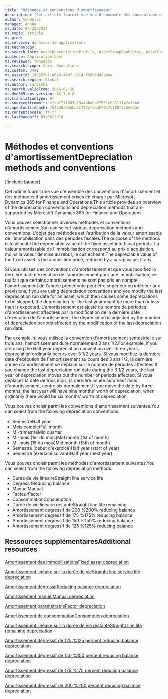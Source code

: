 ```yaml
---
title: "Méthodes et conventions d'amortissement"
description: "Cet article fournit une vue d'ensemble des conventions d'amortissement et des méthodes d'amortissement prises en charge par Microsoft Dynamics 365 for Finance and Operations."
author: twheeloc
manager: AnnBe
ms.date: 04/25/2017
ms.topic: article
ms.prod: 
ms.service: dynamics-ax-applications
ms.technology: 
ms.search.form: AssetDepreciationProfile, AssetGroupBookSetup, AssetGroupDepBookSetup
audience: Application User
ms.reviewer: twheeloc
ms.search.scope: Core, Operations
ms.custom: 3441
ms.assetid: 1d8267b1-86a8-44bf-8814-f56b5d45a0ae
ms.search.region: Global
ms.author: saraschi
ms.search.validFrom: 2016-02-28
ms.dyn365.ops.version: AX 7.0.0
ms.translationtype: HT
ms.sourcegitcommit: efcb77ff883b29a4bbaba27551e02311742afbbd
ms.openlocfilehash: f545b0a9abbd7c797afead67917cf80f4cbe0dae
ms.contentlocale: fr-fr
ms.lasthandoff: 05/08/2018

---
```


# <a name="depreciation-methods-and-conventions"></a><span data-ttu-id="d57b5-103">Méthodes et conventions d'amortissement</span><span class="sxs-lookup"><span data-stu-id="d57b5-103">Depreciation methods and conventions</span></span>

[!include [banner](../includes/banner.md)]

<span data-ttu-id="d57b5-104">Cet article fournit une vue d'ensemble des conventions d'amortissement et des méthodes d'amortissement prises en charge par Microsoft Dynamics 365 for Finance and Operations.</span><span class="sxs-lookup"><span data-stu-id="d57b5-104">This article provides an overview of the depreciation conventions and depreciation methods that are supported by Microsoft Dynamics 365 for Finance and Operations.</span></span>

<span data-ttu-id="d57b5-105">Vous pouvez sélectionner diverses méthodes et conventions d'amortissement.</span><span class="sxs-lookup"><span data-stu-id="d57b5-105">You can select various depreciation methods and conventions.</span></span> <span data-ttu-id="d57b5-106">L'objet des méthodes est l'attribution de la valeur amortissable de l'immobilisation dans des périodes fiscales.</span><span class="sxs-lookup"><span data-stu-id="d57b5-106">The purpose of the methods is to allocate the depreciable value of the fixed asset into fiscal periods.</span></span> <span data-ttu-id="d57b5-107">La valeur amortissable de l'immobilisation correspond au prix d'acquisition, moins la valeur de mise au rebut, le cas échéant.</span><span class="sxs-lookup"><span data-stu-id="d57b5-107">The depreciable value of the fixed asset is the acquisition price, reduced by a scrap value, if any.</span></span> 

<span data-ttu-id="d57b5-108">Si vous utilisez des conventions d'amortissement et que vous modifiez la dernière date d'exécution de l'amortissement pour une immobilisation, ce qui fait que certains amortissements ne sont pas pris en compte, l'amortissement de l'année précédente peut être supérieur ou inférieur aux prévisions.</span><span class="sxs-lookup"><span data-stu-id="d57b5-108">If you are using depreciation conventions and you modify the last depreciation run date for an asset, which then causes some depreciations to be skipped, the depreciation for the last year might be more than or less than is expected.</span></span> <span data-ttu-id="d57b5-109">L'amortissement est ajusté du nombre de périodes d'amortissement affectées par la modification de la dernière date d'exécution de l'amortissement.</span><span class="sxs-lookup"><span data-stu-id="d57b5-109">The depreciation is adjusted by the number of depreciation periods affected by the modification of the last depreciation run date.</span></span>

<span data-ttu-id="d57b5-110">Par exemple, si vous utilisez la convention d'amortissement semestrielle sur trois ans, l'amortissement dure normalement 3 ans 1/2.</span><span class="sxs-lookup"><span data-stu-id="d57b5-110">For example, if you are using the Half year depreciation convention over three years, depreciation ordinarily occurs over 3 1/2 years.</span></span> <span data-ttu-id="d57b5-111">Si vous modifiez la dernière date d'exécution de l'amortissement au cours des 3 ans 1/2, la dernière année d'amortissement se déplace sur le nombre de périodes affectées.</span><span class="sxs-lookup"><span data-stu-id="d57b5-111">If you change the last depreciation run date during the 3 1/2 years, the last year of depreciation moves out the number of periods affected.</span></span> <span data-ttu-id="d57b5-112">Si vous déplacez la date de trois mois, la dernière année aura neuf mois d'amortissement, contre six normalement.</span><span class="sxs-lookup"><span data-stu-id="d57b5-112">If you move the date by three months, the last year will have nine months’ worth of depreciation, when ordinarily there would be six months’ worth of depreciation.</span></span>

<span data-ttu-id="d57b5-113">Vous pouvez choisir parmi les conventions d'amortissement suivantes.</span><span class="sxs-lookup"><span data-stu-id="d57b5-113">You can select from the following depreciation conventions.</span></span>


-   <span data-ttu-id="d57b5-114">Semestre</span><span class="sxs-lookup"><span data-stu-id="d57b5-114">Half year</span></span>
-   <span data-ttu-id="d57b5-115">Mois complet</span><span class="sxs-lookup"><span data-stu-id="d57b5-115">Full month</span></span>
-   <span data-ttu-id="d57b5-116">Mi-trimestre</span><span class="sxs-lookup"><span data-stu-id="d57b5-116">Mid quarter</span></span>
-   <span data-ttu-id="d57b5-117">Mi-mois (1er du mois)</span><span class="sxs-lookup"><span data-stu-id="d57b5-117">Mid month (1st of month)</span></span>
-   <span data-ttu-id="d57b5-118">Mi-mois (15 du mois)</span><span class="sxs-lookup"><span data-stu-id="d57b5-118">Mid month (15th of month)</span></span>
-   <span data-ttu-id="d57b5-119">Semestre (début d'exercice)</span><span class="sxs-lookup"><span data-stu-id="d57b5-119">Half year (start of year)</span></span>
-   <span data-ttu-id="d57b5-120">Semestre (exercice suivant)</span><span class="sxs-lookup"><span data-stu-id="d57b5-120">Half year (next year)</span></span>

<span data-ttu-id="d57b5-121">Vous pouvez choisir parmi les méthodes d'amortissement suivantes.</span><span class="sxs-lookup"><span data-stu-id="d57b5-121">You can select from the following depreciation methods.</span></span>
-   <span data-ttu-id="d57b5-122">Durée de vie linéaire</span><span class="sxs-lookup"><span data-stu-id="d57b5-122">Straight line service life</span></span>
-   <span data-ttu-id="d57b5-123">Dégressif</span><span class="sxs-lookup"><span data-stu-id="d57b5-123">Reducing balance</span></span>
-   <span data-ttu-id="d57b5-124">Manuel</span><span class="sxs-lookup"><span data-stu-id="d57b5-124">Manual</span></span>
-   <span data-ttu-id="d57b5-125">Facteur</span><span class="sxs-lookup"><span data-stu-id="d57b5-125">Factor</span></span>
-   <span data-ttu-id="d57b5-126">Consommation</span><span class="sxs-lookup"><span data-stu-id="d57b5-126">Consumption</span></span>
-   <span data-ttu-id="d57b5-127">Durée de vie linéaire restante</span><span class="sxs-lookup"><span data-stu-id="d57b5-127">Straight line life remaining</span></span>
-   <span data-ttu-id="d57b5-128">Amortissement dégressif de 200 %</span><span class="sxs-lookup"><span data-stu-id="d57b5-128">200% reducing balance</span></span>
-   <span data-ttu-id="d57b5-129">Amortissement dégressif de 175 %</span><span class="sxs-lookup"><span data-stu-id="d57b5-129">175% reducing balance</span></span>
-   <span data-ttu-id="d57b5-130">Amortissement dégressif de 150 %</span><span class="sxs-lookup"><span data-stu-id="d57b5-130">150% reducing balance</span></span>
-   <span data-ttu-id="d57b5-131">Amortissement dégressif de 125 %</span><span class="sxs-lookup"><span data-stu-id="d57b5-131">125% reducing balance</span></span>





<a name="additional-resources"></a><span data-ttu-id="d57b5-132">Ressources supplémentaires</span><span class="sxs-lookup"><span data-stu-id="d57b5-132">Additional resources</span></span>
--------

[<span data-ttu-id="d57b5-133">Amortissement des immobilisations</span><span class="sxs-lookup"><span data-stu-id="d57b5-133">Fixed asset depreciation</span></span>](fixed-asset-depreciation.md)

[<span data-ttu-id="d57b5-134">Amortissement linéaire sur la durée de vie</span><span class="sxs-lookup"><span data-stu-id="d57b5-134">Straight line service life depreciation</span></span>](Straight-line-service-life-depreciation.md)

[<span data-ttu-id="d57b5-135">Amortissement dégressif</span><span class="sxs-lookup"><span data-stu-id="d57b5-135">Reducing balance depreciation</span></span>](reduce-balance-depreciation.md)

[<span data-ttu-id="d57b5-136">Amortissement manuel</span><span class="sxs-lookup"><span data-stu-id="d57b5-136">Manual depreciation</span></span>](manual-depreciation.md)

[<span data-ttu-id="d57b5-137">Amortissement paramétrable</span><span class="sxs-lookup"><span data-stu-id="d57b5-137">Factor depreciation</span></span>](factor-depreciation.md)

[<span data-ttu-id="d57b5-138">Amortissement de consommation</span><span class="sxs-lookup"><span data-stu-id="d57b5-138">Consumption depreciation</span></span>](consumption-depreciation.md)

[<span data-ttu-id="d57b5-139">Amortissement linéaire sur la durée de vie restante</span><span class="sxs-lookup"><span data-stu-id="d57b5-139">Straight line life remaining depreciation</span></span>](straight-line-life-remaining-depreciation.md)

[<span data-ttu-id="d57b5-140">Amortissement dégressif de 125 %</span><span class="sxs-lookup"><span data-stu-id="d57b5-140">125 percent reducing balance depreciation</span></span>](125-percent-reducing-balance-depreciation.md)

[<span data-ttu-id="d57b5-141">Amortissement dégressif de 150 %</span><span class="sxs-lookup"><span data-stu-id="d57b5-141">150 percent reducing balance depreciation</span></span>](150-percent-reducing-balance-depreciation.md)

[<span data-ttu-id="d57b5-142">Amortissement dégressif de 175 %</span><span class="sxs-lookup"><span data-stu-id="d57b5-142">175 percent reducing balance depreciation</span></span>](175-percent-reducing-balance-depreciation.md)

[<span data-ttu-id="d57b5-143">Amortissement dégressif de 200 %</span><span class="sxs-lookup"><span data-stu-id="d57b5-143">200 percent reducing balance depreciation</span></span>](200-percent-reducing-balance-depreciation.md)




